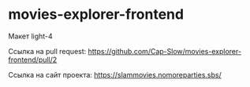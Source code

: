 # movies-explorer-frontend

Макет light-4

Ссылка на pull request:
https://github.com/Cap-Slow/movies-explorer-frontend/pull/2

Ссылка на сайт проекта:
https://slammovies.nomoreparties.sbs/
